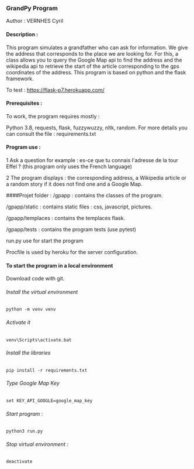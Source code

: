 ### GrandPy Program

Author : VERNHES Cyril

#### Description :

This program simulates a grandfather who can ask for information.
We give the address that corresponds to the place we are looking for. For this, a class allows you to query the Google Map api to find the address and the wikipedia api to retrieve the start of the article corresponding to the gps coordinates of the address.
This program is based on python and the flask framework.

To test : https://flask-p7.herokuapp.com/

#### Prerequisites :

To work, the program requires mostly : 

Python 3.8, requests, flask, fuzzywuzzy, nltk, random.
For more details you can consult the file : requirements.txt

#### Program use : 

1 Ask a question for example : es-ce que tu connais l'adresse de la tour Effel ?
(this program only uses the French language)

2 The program displays : the corresponding address, 
a Wikipedia article or a random story if it does not find 
one and a Google Map.

####Projet folder  :
/gpapp : contains the classes of the program.

/gpapp/static : contains static files : css, javascript, pictures.

/gpapp/templaces : contains the templaces flask.

/gpapp/tests : contains the program tests (use pytest)

run.py use for start the program

Procfile is used by heroku for the server configuration.



#### To start the program in a local environment
Download code with git.

###### Install the virtual environment
`python -m venv venv`

###### Activate it
`venv\Scripts\activate.bat`

###### Install the libraries
`pip install -r requirements.txt`

###### Type Google Map Key
`set KEY_API_GOOGLE=google_map_key`

###### Start program :
`python3 run.py`

###### Stop virtual environment :
`deactivate`
